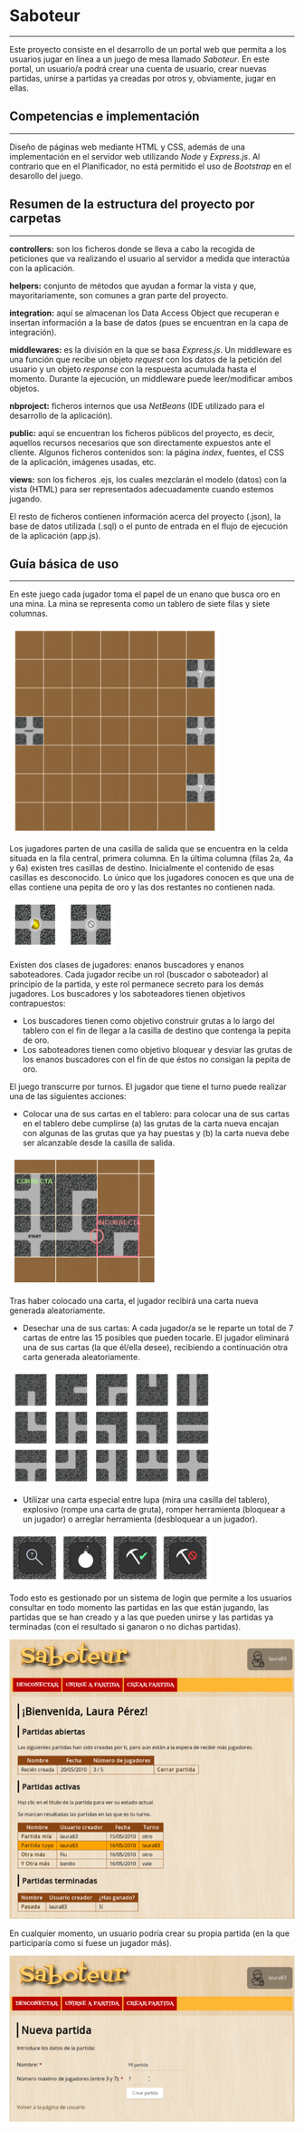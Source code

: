 <!--Creado por Jonathan Carrero Aranda -->

**Saboteur**
==============
----------

Este proyecto consiste en el desarrollo de un portal web que permita a los usuarios jugar en línea a un juego de mesa llamado *Saboteur*. En este portal, un usuario/a podrá crear una cuenta de usuario, crear nuevas partidas, unirse a partidas ya creadas por otros y, obviamente, jugar en ellas.

## Competencias e implementación
---------------------------

Diseño de páginas web mediante HTML y CSS, además de una implementación en el servidor web utilizando *Node* y *Express.js*.
Al contrario que en el Planificador, no está permitido el uso de *Bootstrap* en el desarollo del juego.

## Resumen de la estructura del proyecto por carpetas
---------------------------

**controllers:** son los ficheros donde se lleva a cabo la recogida de peticiones que va realizando el usuario al servidor a medida que interactúa con la aplicación.

**helpers:** conjunto de métodos que ayudan a formar la vista y que, mayoritariamente, son comunes a gran parte del proyecto.

**integration:** aquí se almacenan los Data Access Object que recuperan e insertan información a la base de datos (pues se encuentran en la capa de integración).

**middlewares:** es la división en la que se basa *Express.js*. Un middleware es una función que recibe un objeto *request* con los datos de la petición del usuario y un objeto *response* con la respuesta acumulada hasta el momento. Durante la ejecución, un middleware puede leer/modificar ambos objetos.

**nbproject:** ficheros internos que usa *NetBeans* (IDE utilizado para el desarrollo de la aplicación).

**public:** aquí se encuentran los ficheros públicos del proyecto, es decir, aquellos recursos necesarios que son directamente expuestos ante el cliente. Algunos ficheros contenidos son: la página *index*, fuentes, el CSS de la aplicación, imágenes usadas, etc.

**views:** son los ficheros .ejs, los cuales mezclarán el modelo (datos) con la vista (HTML) para ser representados adecuadamente cuando estemos jugando.

El resto de ficheros contienen información acerca del proyecto (.json), la base de datos utilizada (.sql) o el punto de entrada en el flujo de ejecución de la aplicación (app.js).

## Guía básica de uso
---------------------------

En este juego cada jugador toma el papel de un enano que busca oro en una mina. La mina se representa como un tablero de siete filas y siete columnas. 

![enter image description here](https://github.com/Joncarre/Programacion-web/blob/master/Juego%20Saboteur/images/s1.png)

Los jugadores parten de una casilla de salida que se encuentra en la celda situada en la fila central, primera columna. En la última columna (filas 2a, 4a y 6a) existen tres casillas de destino. Inicialmente el contenido de esas casillas es desconocido. Lo único que los jugadores conocen es que una de ellas contiene una pepita de oro y las dos restantes no contienen nada.

![enter image description here](https://github.com/Joncarre/Programacion-web/blob/master/Juego%20Saboteur/images/s2.png)

Existen dos clases de jugadores: enanos buscadores y enanos saboteadores. Cada jugador recibe un rol (buscador o saboteador) al principio de la partida, y este rol permanece secreto para los demás jugadores. Los buscadores y los saboteadores tienen objetivos contrapuestos: 

- Los buscadores tienen como objetivo construir grutas a lo largo del tablero con el fin de llegar a la casilla de destino que contenga la pepita de oro.
- Los saboteadores tienen como objetivo bloquear y desviar las grutas de los enanos buscadores con el fin de que éstos no consigan la pepita de oro.

El juego transcurre por turnos. El jugador que tiene el turno puede realizar una de las siguientes acciones:

- Colocar una de sus cartas en el tablero: para colocar una de sus cartas en el tablero debe cumplirse (a) las grutas de la carta nueva encajan con algunas de las grutas que ya hay puestas y (b) la carta nueva debe ser alcanzable desde la casilla de salida.

![enter image description here](https://github.com/Joncarre/Programacion-web/blob/master/Juego%20Saboteur/images/s3.png)

Tras haber colocado una carta, el jugador recibirá una carta nueva generada aleatoriamente.

- Desechar una de sus cartas: A cada jugador/a se le reparte un total de 7 cartas de entre las 15 posibles que pueden tocarle. El jugador eliminará una de sus cartas (la que él/ella desee), recibiendo a continuación otra carta generada aleatoriamente.

![enter image description here](https://github.com/Joncarre/Programacion-web/blob/master/Juego%20Saboteur/images/s4.png)

- Utilizar una carta especial entre lupa (mira una casilla del tablero), explosivo (rompe una carta de gruta), romper herramienta (bloquear a un jugador) o arreglar herramienta (desbloquear a un jugador).

![enter image description here](https://github.com/Joncarre/Programacion-web/blob/master/Juego%20Saboteur/images/s5.png)

Todo esto es gestionado por un sistema de login que permite a los usuarios consultar en todo momento las partidas en las que están jugando, las partidas que se han creado y a las que pueden unirse y las partidas ya terminadas (con el resultado si ganaron o no dichas partidas).

![enter image description here](https://github.com/Joncarre/Programacion-web/blob/master/Juego%20Saboteur/images/s6.png)

En cualquier momento, un usuario podría crear su propia partida (en la que participaría como si fuese un jugador más).

![enter image description here](https://github.com/Joncarre/Programacion-web/blob/master/Juego%20Saboteur/images/s7.png)

